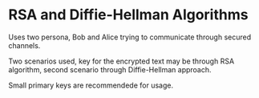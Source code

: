 # RSA and Diffie-Hellman Algorithms

Uses two persona, Bob and Alice trying to communicate through secured channels.

Two scenarios used, key for the encrypted text may be through RSA algorithm, second scenario through Diffie-Hellman approach.

Small primary keys are recommendede for usage.
